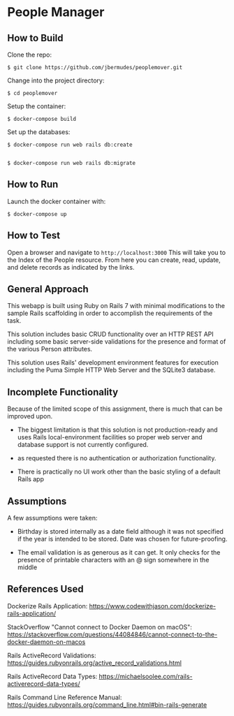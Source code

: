 # People Manager

## How to Build

Clone the repo:

    $ git clone https://github.com/jbermudes/peoplemover.git

Change into the project directory:

    $ cd peoplemover

Setup the container:

    $ docker-compose build

Set up the databases:

    $ docker-compose run web rails db:create


    $ docker-compose run web rails db:migrate

## How to Run

Launch the docker container with:

    $ docker-compose up

## How to Test

Open a browser and navigate to `http://localhost:3000`
This will take you to the Index of the People resource. From here you can
create, read, update, and delete records as indicated by the links.

## General Approach

This webapp is built using Ruby on Rails 7 with minimal modifications to the
sample Rails scaffolding in order to accomplish the requirements of the task.

This solution includes basic CRUD functionality over an HTTP REST API including
some basic server-side validations for the presence and format of the various Person
attributes. 

This solution uses Rails' development environment features for execution including the Puma Simple HTTP Web Server and the SQLite3 database.


## Incomplete Functionality

Because of the limited scope of this assignment, there is much that can be
improved upon. 

* The biggest limitation is that this solution is not
production-ready and uses Rails local-environment facilities so proper web
server and database support is not currently configured. 

* as requested there is no authentication or authorization
functionality.

* There is practically no UI work other than the basic styling of a default
  Rails app

## Assumptions

A few assumptions were taken:

* Birthday is stored internally as a date field although it was not specified
  if the year is intended to be stored. Date was chosen for future-proofing.

* The email validation is as generous as it can get. It only checks for the
  presence of printable characters with an @ sign somewhere in the middle

## References Used

Dockerize Rails Application: https://www.codewithjason.com/dockerize-rails-application/ 

StackOverflow "Cannot connect to Docker Daemon on macOS": https://stackoverflow.com/questions/44084846/cannot-connect-to-the-docker-daemon-on-macos

Rails ActiveRecord Validations: https://guides.rubyonrails.org/active_record_validations.html

Rails ActiveRecord Data Types: https://michaelsoolee.com/rails-activerecord-data-types/

Rails Command Line Reference Manual: https://guides.rubyonrails.org/command_line.html#bin-rails-generate


